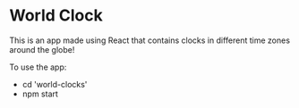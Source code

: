 # World Clock

This is an app made using React that contains clocks in different time zones around the globe!

To use the app:
- cd 'world-clocks'
- npm start